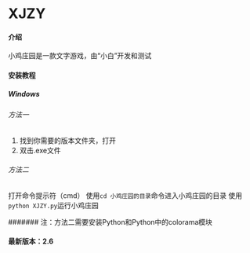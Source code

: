 # XJZY

#### 介绍

小鸡庄园是一款文字游戏，由“小白”开发和测试

#### 安装教程

##### Windows

###### 方法一

1.  找到你需要的版本文件夹，打开
2.  双击.exe文件

###### 方法二

打开命令提示符（cmd）
使用`cd 小鸡庄园的目录`命令进入小鸡庄园的目录
使用`python XJZY.py`运行小鸡庄园

####### 注：方法二需要安装Python和Python中的colorama模块

#### 最新版本：2.6